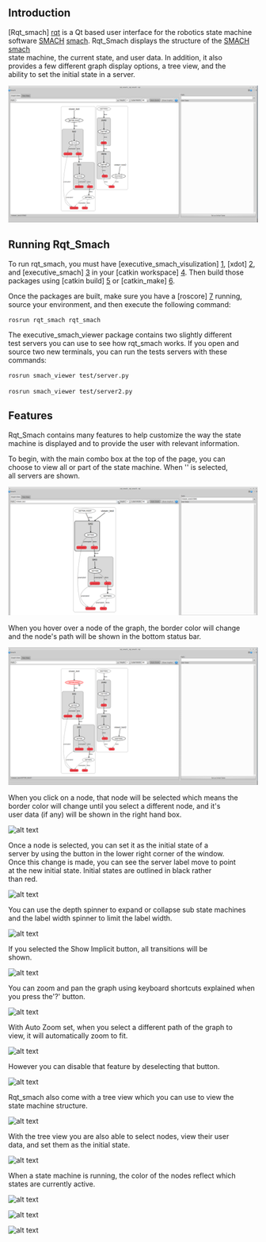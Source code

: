 Introduction
------------

[Rqt\_smach] [rqt] is a Qt based user interface for the robotics state machine  
software [SMACH] [smach]. Rqt\_Smach displays the structure of the [SMACH] [smach]  
state machine, the current state, and user data. In addition, it also  
provides a few different graph display options, a tree view, and the  
ability to set the initial state in a server.   

  [rqt]: https://github.com/jbohren/executive_smach_visualization
  [smach]:   http://wiki.ros.org/smach

![alt text](rqt_smach_1.png)

Running Rqt\_Smach
------------------

To run rqt\_smach, you must have [executive\_smach\_visulization] [1], [xdot] [2],  
and [executive\_smach] [3] in your [catkin workspace] [4]. Then build those  
packages using [catkin build] [5] or [catkin\_make] [6].  

  [1]: https://github.com/jbohren/executive_smach_visualization
  [2]: https://github.com/jbohren/xdot
  [3]: https://github.com/jbohren/executive_smach
  [4]: http://wiki.ros.org/catkin/Tutorials/create_a_workspace
  [5]: http://catkin-tools.readthedocs.org/en/latest/verbs/catkin_build.html
  [6]: http://wiki.ros.org/catkin/commands/catkin_make

Once the packages are built, make sure you have a [roscore] [7] running,    
source your environment, and then execute the following command:   

    rosrun rqt_smach rqt_smach

  [7]: http://wiki.ros.org/roscore

The executive\_smach\_viewer package contains two slightly different  
test servers you can use to see how rqt\_smach works. If you open and  
source two new terminals, you can run the tests servers with these  
commands:  

    rosrun smach_viewer test/server.py  

    rosrun smach_viewer test/server2.py  

Features
--------

Rqt\_Smach contains many features to help customize the way the state  
machine is displayed and to provide the user with relevant information.  

To begin, with the main combo box at the top of the page, you can  
choose to view all or part of the state machine. When '\' is selected,  
all servers are shown.  

![alt text](rqt_smach_2_input_path.png)

When you hover over a node of the graph, the border color will change  
and the node's path will be shown in the bottom status bar.  

![alt text](rqt_smach_3_hover.png)

When you click on a node, that node will be selected which means the  
border color will change until you select a different node, and it's  
user data (if any) will be shown in the right hand box.   

![alt text](/rqt_smach_4_click.png)

Once a node is selected, you can set it as the initial state of a  
server by using the button in the lower right corner of the window.  
Once this change is made, you can see the server label move to point  
at the new initial state. Initial states are outlined in black rather  
than red.

![alt text](/rqt_smach_5_set_initial.png)

You can use the depth spinner to expand or collapse sub state machines  
and the label width spinner to limit the label width.  

![alt text](/rqt_smach_6_depth.png)

If you selected the Show Implicit button, all transitions will be  
shown.  

![alt text](/rqt_smach_7_implicit.png)

You can zoom and pan the graph using keyboard shortcuts explained when  
you press the'?' button.  

![alt text](/rqt_smach_8_keyboard.png)

With Auto Zoom set, when you select a different path of the graph to  
view, it will automatically zoom to fit.  

![alt text](/rqt_smach_9_autozoom.png)

However you can disable that feature by deselecting that button.  

![alt text](/rqt_smach_10_nozoom.png)

Rqt_smach also come with a tree view which you can use to view the  
state machine structure.  

![alt text](/rqt_smach_11_tree.png)

With the tree view you are also able to select nodes, view their user  
data, and set them as the initial state.  

![alt text](/rqt_smach_12_treeclick.png)

When a state machine is running, the color of the nodes reflect which  
states are currently active.  

![alt text](/rqt_smach_running_1.png)

![alt text](/rqt_smach_running_2.png)

![alt text](/rqt_smach_running_3.png)
